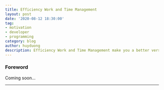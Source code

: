 ```yaml
---
title: Efficiency Work and Time Management
layout: post
date: '2020-08-12 18:30:00'
tag:
- motivation
- developer
- programming
category: blog
author: huyduong
description: Efficiency Work and Time Management make you a better version.
---
```


### Foreword

Coming soon...

---